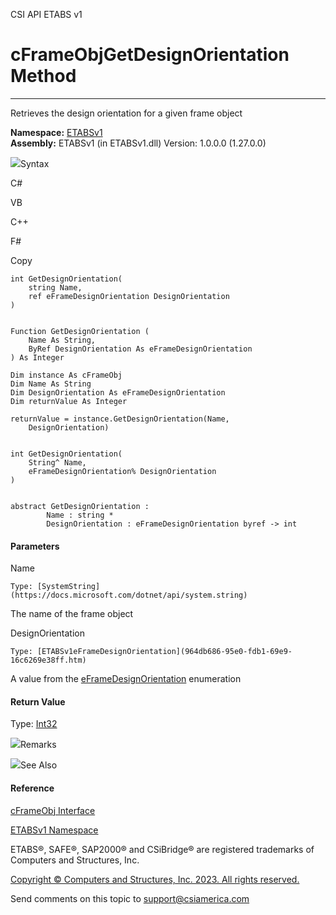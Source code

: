 ﻿

CSI API ETABS v1

# cFrameObjGetDesignOrientation Method  
  
---  
  
Retrieves the design orientation for a given frame object

**Namespace:** [ETABSv1](2780f1b8-2033-5289-2298-1cdb2a7508d9.htm)  
**Assembly:** ETABSv1 (in ETABSv1.dll) Version: 1.0.0.0 (1.27.0.0)

![](../icons/SectionExpanded.png)Syntax

C#

VB

C++

F#

Copy

    
    
    int GetDesignOrientation(
    	string Name,
    	ref eFrameDesignOrientation DesignOrientation
    )
    
    
    Function GetDesignOrientation ( 
    	Name As String,
    	ByRef DesignOrientation As eFrameDesignOrientation
    ) As Integer
    
    Dim instance As cFrameObj
    Dim Name As String
    Dim DesignOrientation As eFrameDesignOrientation
    Dim returnValue As Integer
    
    returnValue = instance.GetDesignOrientation(Name, 
    	DesignOrientation)
    
    
    int GetDesignOrientation(
    	String^ Name, 
    	eFrameDesignOrientation% DesignOrientation
    )
    
    
    abstract GetDesignOrientation : 
            Name : string * 
            DesignOrientation : eFrameDesignOrientation byref -> int 
    

#### Parameters

Name

    Type: [SystemString](https://docs.microsoft.com/dotnet/api/system.string)  
The name of the frame object

DesignOrientation

    Type: [ETABSv1eFrameDesignOrientation](964db686-95e0-fdb1-69e9-16c6269e38ff.htm)  
A value from the
[eFrameDesignOrientation](964db686-95e0-fdb1-69e9-16c6269e38ff.htm)
enumeration

#### Return Value

Type: [Int32](https://docs.microsoft.com/dotnet/api/system.int32)  

![](../icons/SectionExpanded.png)Remarks

![](../icons/SectionExpanded.png)See Also

#### Reference

[cFrameObj Interface](d5342667-2977-9fdc-9769-e4e2becc0803.htm)

[ETABSv1 Namespace](2780f1b8-2033-5289-2298-1cdb2a7508d9.htm)

ETABS®, SAFE®, SAP2000® and CSiBridge® are registered trademarks of Computers
and Structures, Inc.  

[Copyright © Computers and Structures, Inc. 2023. All rights
reserved.](http://www.csiamerica.com)

Send comments on this topic to
[support@csiamerica.com](mailto:support%40csiamerica.com?Subject=CSI%20API%20ETABS%20v1)

